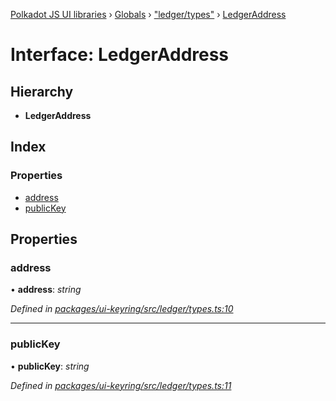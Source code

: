 [Polkadot JS UI libraries](../README.md) › [Globals](../globals.md) › ["ledger/types"](../modules/_ledger_types_.md) › [LedgerAddress](_ledger_types_.ledgeraddress.md)

# Interface: LedgerAddress

## Hierarchy

* **LedgerAddress**

## Index

### Properties

* [address](_ledger_types_.ledgeraddress.md#address)
* [publicKey](_ledger_types_.ledgeraddress.md#publickey)

## Properties

###  address

• **address**: *string*

*Defined in [packages/ui-keyring/src/ledger/types.ts:10](https://github.com/polkadot-js/ui/blob/a8df514c/packages/ui-keyring/src/ledger/types.ts#L10)*

___

###  publicKey

• **publicKey**: *string*

*Defined in [packages/ui-keyring/src/ledger/types.ts:11](https://github.com/polkadot-js/ui/blob/a8df514c/packages/ui-keyring/src/ledger/types.ts#L11)*
